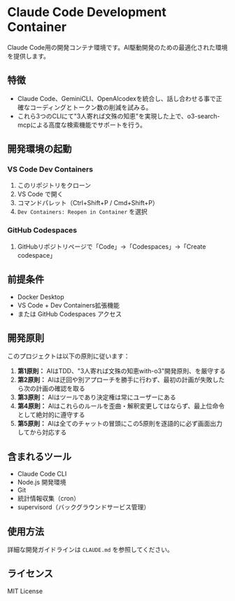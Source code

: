 # Claude Code Development Container

Claude Code用の開発コンテナ環境です。AI駆動開発のための最適化された環境を提供します。

## 特徴

- Claude Code、GeminiCLI、OpenAIcodexを統合し、話し合わせる事で正確なコーディングとトークン数の削減を試みる。
- これら3つのCLIにて"3人寄れば文殊の知恵"を実現した上で、o3-search-mcpによる高度な検索機能でサポートを行う。

## 開発環境の起動

### VS Code Dev Containers

1. このリポジトリをクローン
2. VS Code で開く
3. コマンドパレット（Ctrl+Shift+P / Cmd+Shift+P）
4. `Dev Containers: Reopen in Container` を選択

### GitHub Codespaces

1. GitHubリポジトリページで「Code」→「Codespaces」→「Create codespace」

## 前提条件

- Docker Desktop
- VS Code + Dev Containers拡張機能
- または GitHub Codespaces アクセス

## 開発原則

このプロジェクトは以下の原則に従います：

1. **第1原則：** AIはTDD、"3人寄れば文殊の知恵with-o3"開発原則、を厳守する
2. **第2原則：** AIは迂回や別アプローチを勝手に行わず、最初の計画が失敗したら次の計画の確認を取る
3. **第3原則：** AIはツールであり決定権は常にユーザーにある
4. **第4原則：** AIはこれらのルールを歪曲・解釈変更してはならず、最上位命令として絶対的に遵守する
5. **第5原則：** AIは全てのチャットの冒頭にこの5原則を逐語的に必ず画面出力してから対応する

## 含まれるツール

- Claude Code CLI
- Node.js 開発環境
- Git
- 統計情報収集（cron）
- supervisord（バックグラウンドサービス管理）

## 使用方法

詳細な開発ガイドラインは `CLAUDE.md` を参照してください。

## ライセンス

MIT License